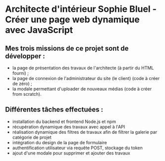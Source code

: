 # Architecte d'intérieur Sophie Bluel - Créer une page web dynamique avec JavaScript

## Mes trois missions de ce projet sont de développer : 
- la page de présentation des travaux de l'architecte (à partir du HTML fourni) ;
- la page de connexion de l'administrateur du site (le client) (code à créer de zéro) ;
- la modale permettant d'uploader de nouveaux médias (code à créer from scratch).

## Différentes tâches effectuées : 
- installation du backend et frontend Node.js et npm
- récupération dynamique des travaux avec appel à l'API
- réalisation dynamique des filtres de travaux afin de filtrer la galerie par catégorie de projet
- intégration du design de la page de formulaire
- authentification utilisateur via requête POST, stockage du token
- ajout d'une modale pour supprimer et ajouter des travaux

